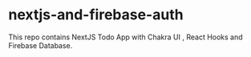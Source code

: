 # nextjs-and-firebase-auth
This repo contains NextJS Todo App with Chakra UI , React Hooks and Firebase Database.
